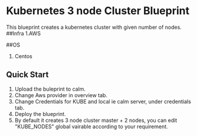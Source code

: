 # Kubernetes 3 node Cluster Blueprint

This blueprint creates a kubernetes cluster with given number of nodes.
##Infra
 1.AWS

##OS
 1. Centos

## Quick Start
 1. Upload the buleprint to calm.
 2. Change Aws provider in overview tab.
 3. Change Credentials for KUBE and local ie calm server, under credentials tab.
 4. Deploy the blueprint.
 5. By default it creates 3 node cluster master + 2 nodes, you can edit "KUBE_NODES" global vairable according to your requirement.
